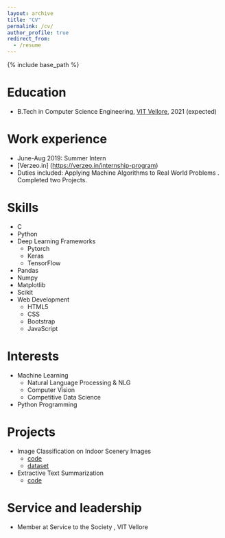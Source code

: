 ```yaml
---
layout: archive
title: "CV"
permalink: /cv/
author_profile: true
redirect_from:
  - /resume
---
```


{% include base_path %}

Education
======
* B.Tech in Computer Science Engineering, [VIT Vellore](https://vit.ac.in/), 2021 (expected)


Work experience
======
*  June-Aug 2019: Summer Intern
  * [Verzeo.in] (https://verzeo.in/internship-program)
  * Duties included: Applying Machine Algorithms to Real World Problems . Completed two Projects.
    
Skills
======
* C
* Python
* Deep Learning Frameworks
  * Pytorch
  * Keras
  * TensorFlow
* Pandas
* Numpy
* Matplotlib
* Scikit
* Web Development
  * HTML5
  * CSS
  * Bootstrap
  * JavaScript
  
Interests
======
* Machine Learning
  * Natural Language Processing & NLG
  * Computer Vision
  * Competitive Data Science
* Python Programming

Projects
======
* Image Classification on Indoor Scenery Images
  * [code](https://github.com/sidmahurkar/Image-Classification-on-Indoor-Scenery-Images)
  * [dataset](http://web.mit.edu/torralba/www/indoor.html)
* Extractive Text Summarization
  * [code](https://github.com/sidmahurkar/Basic-Text-Summarization)

Service and leadership
======
* Member at Service to the Society , VIT Vellore
